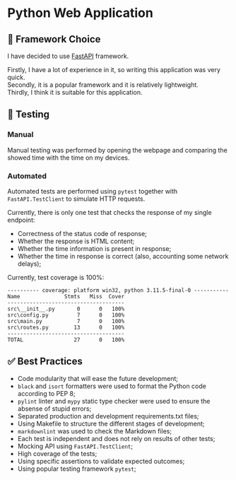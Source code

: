 # Python Web Application

## 🧩 Framework Choice

I have decided to use [FastAPI](https://fastapi.tiangolo.com/) framework.

Firstly, I have a lot of experience in it, so writing this application was very quick.  
Secondly, it is a popular framework and it is relatively lightweight.  
Thirdly, I think it is suitable for this application.

## 🧪 Testing

### Manual

Manual testing was performed by opening the webpage and comparing the showed time with the time on my devices.

### Automated

Automated tests are performed using `pytest` together with `FastAPI.TestClient` to simulate HTTP requests.

Currently, there is only one test that checks the response of my single endpoint:

- Correctness of the status code of response;
- Whether the response is HTML content;
- Whether the time information is present in response;
- Whether the time in response is correct (also, accounting some network delays);

Currently, test coverage is 100%:

```text
---------- coverage: platform win32, python 3.11.5-final-0 -----------
Name              Stmts   Miss  Cover
-------------------------------------
src\__init__.py       0      0   100%
src\config.py         7      0   100%
src\main.py           7      0   100%
src\routes.py        13      0   100%
-------------------------------------
TOTAL                27      0   100%
```

## ✅ Best Practices

- Code modularity that will ease the future development;
- `black` and `isort` formatters were used to format the Python code according to PEP 8;
- `pylint` linter and `mypy` static type checker were used to ensure the absense of stupid errors;
- Separated production and development requirements.txt files;
- Using Makefile to structure the different stages of development;
- `markdownlint` was used to check the Markdown files;
- Each test is independent and does not rely on results of other tests;
- Mocking API using `FastAPI.TestClient`;
- High coverage of the tests;
- Using specific assertions to validate expected outcomes;
- Using popular testing framework `pytest`;
